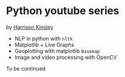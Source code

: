 # Python youtube series
by [Harrison Kinsley](https://www.youtube.com/channel/UCfzlCWGWYyIQ0aLC5w48gBQ)

- NLP in python with `nltk`
- Matplotlib + Live Graphs
- Geoplotting with matplotlib `Basemap`
- Image and video processing with OpenCV

To be continued
